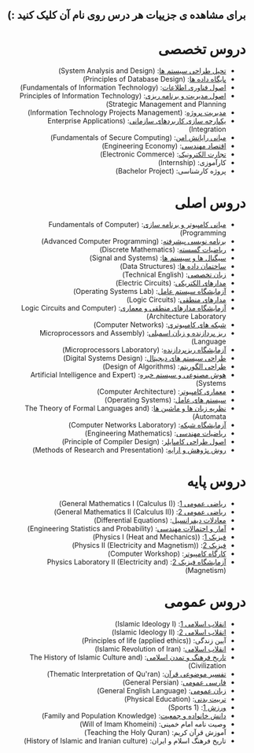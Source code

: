 <div dir="rtl">
  
##  برای مشاهده ی جزییات هر درس روی نام آن کلیک کنید :)

  
# دروس تخصصی
  
- [تحیل طراحی سیستم ها](https://github.com/Mohammadimh76/Course-Description/blob/master/Specialized%20Courses/System%20Analysis%20and%20Design.md): (System Analysis and Design) 
- [پایگاه داده ها](https://github.com/Mohammadimh76/Course-Description/blob/master/Specialized%20Courses/Principles%20of%20Database%20Design.md): (Principles of Database Design)
- [اصول فناوری اطلاعات](https://github.com/Mohammadimh76/Course-Description/blob/master/Specialized%20Courses/Fundamentals%20of%20Information%20Technology.md): (Fundamentals of Information Technology) 
- [اصول مدیریت و برنامه ریزی](https://github.com/Mohammadimh76/Course-Description/blob/master/Specialized%20Courses/Principles%20of%20Information%20Technology%20Strategic%20Management%20and%20Planning.md): (Principles of Information Technology Strategic Management and Planning) 
- [مدیریت پروژه](https://github.com/Mohammadimh76/Course-Description/blob/master/Specialized%20Courses/Information%20Technology%20Project%20Management.md): (Information Technology Projects Management)
- [یکپارچه سازی کاربردهای سازمانی](https://github.com/Mohammadimh76/Course-Description/blob/master/Specialized%20Courses/Enterprise%20Application%20Integration.md): (Enterprise Applications Integration)
- [مبانی رایانش امن](https://github.com/Mohammadimh76/Course-Description/blob/master/Specialized%20Courses/Fundamentals%20of%20Secure%20Computing.md): (Fundamentals of Secure Computing) 
- [اقتصاد مهندسی](https://github.com/Mohammadimh76/Course-Description/blob/master/Specialized%20Courses/Engineering%20Economy.md): (Engineering Economy)
- [تجارت الکترونیک](https://github.com/Mohammadimh76/Course-Description/blob/master/Specialized%20Courses/Electronic%20Commerce.md): (Electronic Commerce)
- کارآموزی: (Internship)
- پروژه کارشناسی: (Bachelor Project)

  
# دروس اصلی

- [مبانی کامپیوتر و برنامه سازی](https://github.com/Mohammadimh76/Course-Description/blob/master/Main%20Courses/Fundamentals%20of%20Computer%20Programming.md): (Fundamentals of Computer Programming)
- [برنامه نویسی پیشرفته](https://github.com/Mohammadimh76/Course-Description/blob/master/Main%20Courses/Advanced%20Programming.md): (Advanced Computer Programming)
- [ریاضیات گسسته](https://github.com/Mohammadimh76/Course-Description/blob/master/Main%20Courses/Discrete%20Mathematics.md): (Discrete Mathematics)
- [سیگنال ها و سیستم ها](https://github.com/Mohammadimh76/Course-Description/blob/master/Main%20Courses/Signal%20and%20Systems.md): (Signal and Systems)
- [ساختمان داده ها](https://github.com/Mohammadimh76/Course-Description/blob/master/Main%20Courses/Data%20Structures.md): (Data Structures)
- [زبان تخصصی](https://github.com/Mohammadimh76/Course-Description/blob/master/Main%20Courses/Technical%20English.md): (Technical English)
- [مدارهای الکتریکی](https://github.com/Mohammadimh76/Course-Description/blob/master/Main%20Courses/Electric%20Circuits.md): (Electric Circuits)
- [آزمایشگاه سیستم عامل](https://github.com/Mohammadimh76/Course-Description/blob/master/Main%20Courses/Operating%20Systems%20Lab.md): (Operating Systems Lab) 
- [مدارهای منطقی](https://github.com/Mohammadimh76/Course-Description/blob/master/Main%20Courses/Logic%20Circuits.md): (Logic Circuits)
- [آزمایشگاه مدارهای منطقی و معماری](https://github.com/Mohammadimh76/Course-Description/blob/master/Main%20Courses/Logic%20Circuits%20and%20Computer%20Architecture%20Laboratory.md): (Logic Circuits and Computer Architecture Laboratory)  
- [شبکه های کامپیوتری](https://github.com/Mohammadimh76/Course-Description/blob/master/Main%20Courses/Computer%20Networks.md): (Computer Networks)
- [ریز پردازنده و زبان اسمبلی](https://github.com/Mohammadimh76/Course-Description/blob/master/Main%20Courses/Microprocessors%20and%20Assembly%20Language.md): (Microprocessors and Assembly Language) 
- [آزمایشگاه ریزپردازنده](https://github.com/Mohammadimh76/Course-Description/blob/master/Main%20Courses/Microprocessors%20Laboratory.md): (Microprocessors Laboratory)
- [طراحی سیستم های دیجیتال](https://github.com/Mohammadimh76/Course-Description/blob/master/Main%20Courses/Computer-Aided%20Digital%20System%20Design.md): (Digital Systems Design) 
- [طراحی الگوریتم](https://github.com/Mohammadimh76/Course-Description/blob/master/Main%20Courses/Design%20of%20Algorithms.md): (Design of Algorithms) 
- [هوش مصنوعی و سیستم خبره](https://github.com/Mohammadimh76/Course-Description/blob/master/Main%20Courses/Artificial%20Intelligence%20Expert%20Systems.md): (Artificial Intelligence and Expert Systems)
- [معماری کامپیوتر](https://github.com/Mohammadimh76/Course-Description/blob/master/Main%20Courses/Computer%20Architecture.md): (Computer Architecture) 
- [سیستم های عامل](https://github.com/Mohammadimh76/Course-Description/blob/master/Main%20Courses/Operating%20Systems.md): (Operating Systems)
- [نظریه زبان ها و ماشین ها](https://github.com/Mohammadimh76/Course-Description/blob/master/Main%20Courses/The%20Theory%20of%20Formal%20Languages%20and%20Automata.md): (The Theory of Formal Languages and Automata) 
- [آزمایشگاه شبکه](https://github.com/Mohammadimh76/Course-Description/blob/master/Main%20Courses/Computer%20Networks%20Laboratory.md): (Computer Networks Laboratory) 
- [ریاضیات مهندسی](https://github.com/Mohammadimh76/Course-Description/blob/master/Main%20Courses/Engineering%20Mathematics.md): (Engineering Mathematics)
- [اصول طراحی کامپایلر](https://github.com/Mohammadimh76/Course-Description/blob/master/Main%20Courses/Fundamentals%20of%20Compiler%20Design.md): (Principle of Compiler Design)
- [روش پژوهش و ارایه](https://github.com/Mohammadimh76/Course-Description/blob/master/Main%20Courses/Research%20and%20Technical%20Presentation.md): (Methods of Research and Presentation) 

# دروس پایه

- [ریاضی عمومی 1](https://github.com/Mohammadimh76/Course-Description/blob/master/Basic%20Courses/General%20Mathematics%20I%20(Calculus%20I).md): (General Mathematics I (Calculus I))
- [ ریاضی عمومی 2](https://github.com/Mohammadimh76/Course-Description/blob/master/Basic%20Courses/General%20Mathematics%20II%20(Calculus%20II).md): (General Mathematics II (Calculus II))
- [معادلات دیفرانسیل](https://github.com/Mohammadimh76/Course-Description/blob/master/Basic%20Courses/Differential%20Equations.md): (Differential Equations) 
- [آمار و احتمالات مهندسی](https://github.com/Mohammadimh76/Course-Description/blob/master/Basic%20Courses/Engineering%20Probability%20and%20Statistics.md): (Engineering Statistics and Probability) 
- [فیزیک 1](https://github.com/Mohammadimh76/Course-Description/blob/master/Basic%20Courses/Physics%20I%20(Heat%20and%20Mechanics).md): (Physics I (Heat and Mechanics)) 
- [فیزیک 2](https://github.com/Mohammadimh76/Course-Description/blob/master/Basic%20Courses/Physics%20II%20(Electricity%20and%20Magnetism).md): (Physics II (Electricity and Magnetism)) 
- [کارگاه کامپیوتر](https://github.com/Mohammadimh76/Course-Description/blob/master/Basic%20Courses/Computer%20Workshop.md): (Computer Workshop)
- [آزمایشگاه فیزیک 2](https://github.com/Mohammadimh76/Course-Description/blob/master/Basic%20Courses/Physics%20Laboratory%20II%20(Electricity%20and%20Magnetism).md): (Physics Laboratory II (Electricity and Magnetism))

# دروس عمومی
    
- [انقلاب اسلامی 1](https://github.com/Mohammadimh76/Course-Description/blob/master/General%20Courses/General%20Courses.md): (Islamic Ideology I)
- [انقلاب اسلامی 2](https://github.com/Mohammadimh76/Course-Description/blob/master/General%20Courses/General%20Courses.md): (Islamic Ideology II)
- آیین زندگی: (Principles of life (applied ethics))
- [انقلاب اسلامی](https://github.com/Mohammadimh76/Course-Description/blob/master/General%20Courses/General%20Courses.md): (Islamic Revolution of Iran)
- [تاریخ فرهنگ و تمدن اسلامی](https://github.com/Mohammadimh76/Course-Description/blob/master/General%20Courses/General%20Courses.md): (The History of Islamic Culture and Civilization)
- [تفسیر موضوعی قرآن](https://github.com/Mohammadimh76/Course-Description/blob/master/General%20Courses/General%20Courses.md): (Thematic Interpretation of Qu'ran)
- [فارسی عمومی](https://github.com/Mohammadimh76/Course-Description/blob/master/General%20Courses/General%20Courses.md): (General Persian)
- [زبان عمومی](https://github.com/Mohammadimh76/Course-Description/blob/master/General%20Courses/General%20Courses.md): (General English Language)
- [تربیت بدنی](https://github.com/Mohammadimh76/Course-Description/blob/master/General%20Courses/General%20Courses.md): (Physical Education) 
- [ورزش 1](https://github.com/Mohammadimh76/Course-Description/blob/master/General%20Courses/General%20Courses.md): (Sports 1)
- [دانش خانواده و جمعیت](https://github.com/Mohammadimh76/Course-Description/blob/master/General%20Courses/General%20Courses.md): (Family and Population Knowledge)
- وصیت نامه امام خمینی: (Will of Imam Khomeini)
- آموزش قرآن کریم: (Teaching the Holy Quran)
- تاریخ فرهنگ اسلام و ایران: (History of Islamic and Iranian culture)
  
  
  
  
  
  
  
